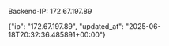 

Backend-IP: 172.67.197.89

<!-- START BACKEND DATA -->
{"ip": "172.67.197.89", "updated_at": "2025-06-18T20:32:36.485891+00:00"}
<!-- END BACKEND DATA -->
